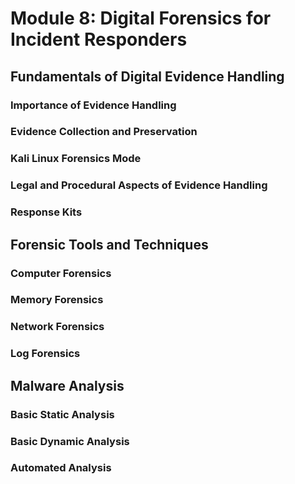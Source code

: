 # Module 8: Digital Forensics for Incident Responders

## Fundamentals of Digital Evidence Handling

### Importance of Evidence Handling



### Evidence Collection and Preservation



### Kali Linux Forensics Mode



### Legal and Procedural Aspects of Evidence Handling



### Response Kits



## Forensic Tools and Techniques

### Computer Forensics



### Memory Forensics



### Network Forensics



### Log Forensics



## Malware Analysis

### Basic Static Analysis



### Basic Dynamic Analysis



### Automated Analysis

